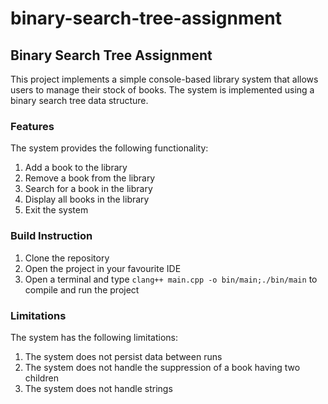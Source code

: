 # binary-search-tree-assignment

## Binary Search Tree Assignment

This project implements a simple console-based library system that allows users to manage their stock of books. The system is implemented using a binary search tree data structure.

### Features

The system provides the following functionality:

1. Add a book to the library
2. Remove a book from the library
3. Search for a book in the library
4. Display all books in the library
5. Exit the system

### Build Instruction

1. Clone the repository
2. Open the project in your favourite IDE
3. Open a terminal and type ``clang++ main.cpp -o bin/main;./bin/main`` to compile and run the project

### Limitations

The system has the following limitations:

1. The system does not persist data between runs
2. The system does not handle the suppression of a book having two children
3. The system does not handle strings
